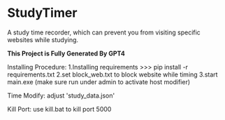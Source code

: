 # StudyTimer
A study time recorder, which can prevent you from visiting specific websites while studying.

**This Project is Fully Generated By GPT4**

Installing Procedure:
1.Installing requirements
	>>> pip install -r requirements.txt
2.set block_web.txt to block website while timing
3.start main.exe (make sure run under admin to activate host modifier)

Time Modify: adjust 'study_data.json'

Kill Port: use kill.bat to kill port 5000
